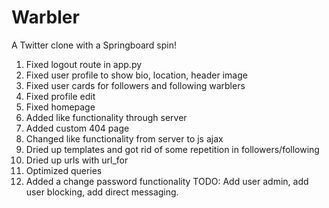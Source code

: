 # Warbler
A Twitter clone with a Springboard spin!

1. Fixed logout route in app.py
2. Fixed user profile to show bio, location, header image
3. Fixed user cards for followers and following warblers
4. Fixed profile edit
5. Fixed homepage
6. Added like functionality through server
7. Added custom 404 page
8. Changed like functionality from server to js ajax
9. Dried up templates and got rid of some repetition in followers/following
10. Dried up urls with url_for
11. Optimized queries
12. Added a change password functionality
TODO: Add user admin, add user blocking, add direct messaging.
